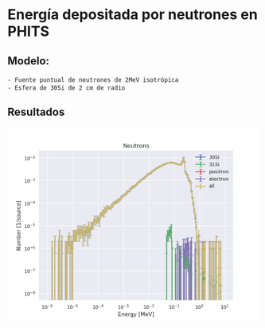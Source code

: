# Energía depositada por neutrones en PHITS 


## Modelo:

    - Fuente puntual de neutrones de 2MeV isotrópica
    - Esfera de 30Si de 2 cm de radio



## Resultados


![Energía depositada en silicio](deposicion_Si.png)
